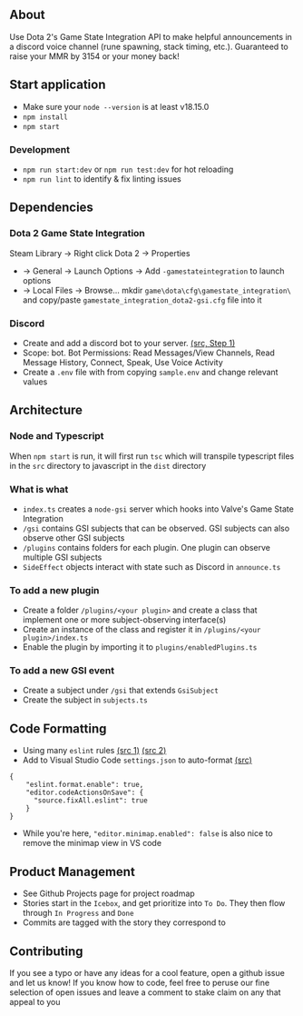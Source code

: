 ## About
Use Dota 2's Game State Integration API to make helpful announcements in a discord voice channel (rune spawning, stack timing, etc.). Guaranteed to raise your MMR by 3154 or your money back!

## Start application
- Make sure your `node --version` is at least v18.15.0
- `npm install`
- `npm start`
### Development
- `npm run start:dev` or `npm run test:dev` for hot reloading
- `npm run lint` to identify & fix linting issues

## Dependencies
### Dota 2 Game State Integration
Steam Library -> Right click Dota 2 -> Properties
- -> General -> Launch Options -> Add `-gamestateintegration` to launch options
- -> Local Files -> Browse... mkdir `game\dota\cfg\gamestate_integration\` and copy/paste `gamestate_integration_dota2-gsi.cfg` file into it 
### Discord
- Create and add a discord bot to your server. [(src, Step 1)](https://www.digitalocean.com/community/tutorials/how-to-build-a-discord-bot-with-node-js)
- Scope: bot. Bot Permissions: Read Messages/View Channels, Read Message History, Connect, Speak, Use Voice Activity
- Create a `.env` file with from copying `sample.env` and change relevant values

## Architecture
### Node and Typescript
When `npm start` is run, it will first run `tsc` which will transpile typescript files in the `src` directory to javascript in the `dist` directory
### What is what
- `index.ts` creates a `node-gsi` server which hooks into Valve's Game State Integration
- `/gsi` contains GSI subjects that can be observed. GSI subjects can also observe other GSI subjects
- `/plugins` contains folders for each plugin. One plugin can observe multiple GSI subjects
- `SideEffect` objects interact with state such as Discord in `announce.ts`
### To add a new plugin
- Create a folder `/plugins/<your plugin>` and create a class that implement one or more subject-observing interface(s)
- Create an instance of the class and register it in `/plugins/<your plugin>/index.ts`
- Enable the plugin by importing it to `plugins/enabledPlugins.ts`
### To add a new GSI event
- Create a subject under `/gsi` that extends `GsiSubject`
- Create the subject in `subjects.ts`

## Code Formatting
- Using many `eslint` rules [(src 1)](https://eslint.org/docs/latest/rules/) [(src 2)](https://eslint-config.netlify.app/rules/yield-star-spacing)
- Add to Visual Studio Code `settings.json` to auto-format [(src)](https://daveceddia.com/vscode-use-eslintrc/#:~:text=Configure%20VSCode%20Settings%20to%20use%20ESLint%20for%20Formatting&text=Click%20that%20tiny%20icon%20in,paper%20with%20a%20little%20arrow.&text=The%20first%20one%20turns%20on,it%2C%20we're%20done.)
```
{
    "eslint.format.enable": true,
    "editor.codeActionsOnSave": {
      "source.fixAll.eslint": true
    }
}
```
- While you're here, `"editor.minimap.enabled": false` is also nice to remove the minimap view in VS code

## Product Management
- See Github Projects page for project roadmap
- Stories start in the `Icebox`, and get prioritize into `To Do`. They then flow through `In Progress` and `Done`
- Commits are tagged with the story they correspond to

## Contributing
If you see a typo or have any ideas for a cool feature, open a github issue and let us know! If you know how to code, feel free to peruse our fine selection of open issues and leave a comment to stake claim on any that appeal to you

